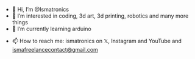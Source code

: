 - 👋 Hi, I’m @Ismatronics
- 👀 I’m interested in coding, 3d art, 3d printing, robotics and many more things
- 🌱 I’m currently learning arduino
<!--- - 💞️ I’m looking to collaborate on ...--->
- 📫 How to reach me: ismatronics on 𝕏, Instagram and YouTube and ismafreelancecontact@gmail.com
<!-- 😄 Pronouns: they/don't know me son-->
<!--- - ⚡ Fun fact: ...
--->
<!---
Ismafreelance/Ismafreelance is a ✨ special ✨ repository because its `README.md` (this file) appears on your GitHub profile.
You can click the Preview link to take a look at your changes.
--->
